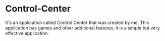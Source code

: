 # Control-Center

It's an application called Control Center that was created by me. This application has games and other additional features, it is a simple but very effective application.
